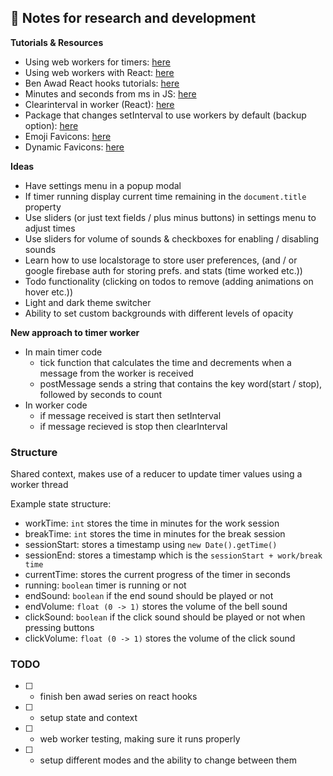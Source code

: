 ## 📒 Notes for research and development

**Tutorials & Resources**
* Using web workers for timers: [here](https://hackwild.com/article/web-worker-timers/)
* Using web workers with React: [here](https://github.com/facebook/create-react-app/issues/1277)
* Ben Awad React hooks tutorials: [here](https://www.youtube.com/playlist?list=PLN3n1USn4xlmyw3ebYuZmGp60mcENitdM)
* Minutes and seconds from ms in JS: [here](https://stackoverflow.com/questions/21294302/converting-milliseconds-to-minutes-and-seconds-with-javascript)
* Clearinterval in worker (React): [here](https://stackoverflow.com/questions/66715904/clearinterval-in-web-worker-not-stopping-timer)
* Package that changes setInterval to use workers by default (backup option): [here](https://github.com/chrisguttandin/worker-timers)
* Emoji Favicons: [here](https://favicon.io/emoji-favicons/)
* Dynamic Favicons: [here](https://reactgo.com/react-change-favicon-dynamically/)

**Ideas**
* Have settings menu in a popup modal
* If timer running display current time remaining in the `document.title` property
* Use sliders (or just text fields / plus minus buttons) in settings menu to adjust times
* Use sliders for volume of sounds & checkboxes for enabling / disabling sounds
* Learn how to use localstorage to store user preferences, (and / or google firebase auth for storing prefs. and stats (time worked etc.))
* Todo functionality (clicking on todos to remove (adding animations on hover etc.))
* Light and dark theme switcher
* Ability to set custom backgrounds with different levels of opacity

**New approach to timer worker**

- In main timer code 
  - tick function that calculates the time and decrements when a message from the worker is received
  - postMessage sends a string that contains the key word(start / stop), followed by seconds to count 
- In worker code
  - if message received is start then setInterval
  - if message recieved is stop then clearInterval


### Structure

Shared context, makes use of a reducer to update timer values using a worker thread

Example state structure:
* workTime: `int` stores the time in minutes for the work session 
* breakTime: `int` stores the time in minutes for the break session
* sessionStart: stores a timestamp using `new Date().getTime()`
* sessionEnd: stores a timestamp which is the `sessionStart + work/break time`
* currentTime: stores the current progress of the timer in seconds
* running: `boolean` timer is running or not
* endSound: `boolean` if the end sound should be played or not
* endVolume: `float (0 -> 1)` stores the volume of the bell sound
* clickSound: `boolean` if the click sound should be played or not when pressing buttons
* clickVolume: `float (0 -> 1)` stores the volume of the click sound 
 
### TODO
- [  ] - finish ben awad series on react hooks
- [  ] - setup state and context 
- [  ] - web worker testing, making sure it runs properly 
- [  ] - setup different modes and the ability to change between them
